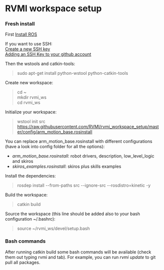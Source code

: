 RVMI workspace setup
=======

### Fresh install
First [Install ROS](http://wiki.ros.org/)

If you want to use SSH:  
[Create a new SSH key](https://help.github.com/articles/generating-a-new-ssh-key-and-adding-it-to-the-ssh-agent/)  
[Adding an SSH Key to your github account](https://help.github.com/articles/adding-a-new-ssh-key-to-your-github-account/)  

Then the wstools and catkin-tools:
> sudo apt-get install python-wstool python-catkin-tools

Create new workspace:
> cd ~  
> mkdir rvmi_ws  
> cd rvmi_ws  

Initialize your workspace:

> wstool init src https://raw.githubusercontent.com/RVMI/rvmi_workspace_setup/master/config/arm_motion_base.rosinstall

You can replace arm_motion_base.rosinstall with different configurations (have a look into config folder for all the options):  

* *arm_motion_base.rosinstall*: robot drivers, description, low_level_logic and skiros
* *skiros_examples.rosinstall*: skiros plus skills examples

Install the dependencies:
> rosdep install --from-paths src --ignore-src --rosdistro=kinetic -y

Build the workspace:
> catkin build

Source the workspace (this line should be added also to your bash configuration ~/.bashrc):
> source ~/rvmi_ws/devel/setup.bash

### Bash commands

After running catkin build some bash commands will be available (check them out typing rvmi and tab). For example, you can run *rvmi update* to git pull all packages.

